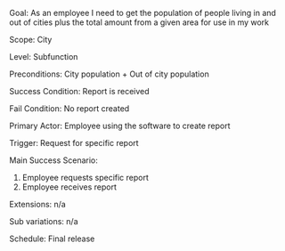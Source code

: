 Goal: As an employee I need to get the population of people living in and out of cities plus the total amount from a given area for use in my work

Scope: City

Level: Subfunction

Preconditions: City population + Out of city population

Success Condition: Report is received

Fail Condition: No report created

Primary Actor: Employee using the software to create report

Trigger: Request for specific report

Main Success Scenario:
1. Employee requests specific report
2. Employee receives report

Extensions: n/a

Sub variations: n/a

Schedule: Final release

